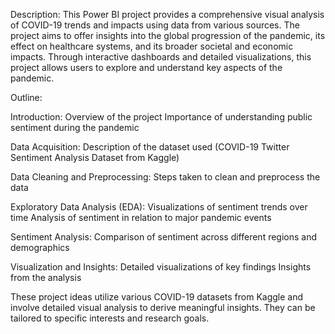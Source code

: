 Description: This Power BI project provides a comprehensive visual analysis of COVID-19 trends and impacts using data from various sources. The project aims to offer insights into the global progression of the pandemic, its effect on healthcare systems, and its broader societal and economic impacts. Through interactive dashboards and detailed visualizations, this project allows users to explore and understand key aspects of the pandemic.

Outline:

Introduction:
Overview of the project
Importance of understanding public sentiment during the pandemic

Data Acquisition:
Description of the dataset used (COVID-19 Twitter Sentiment Analysis Dataset from Kaggle)

Data Cleaning and Preprocessing:
Steps taken to clean and preprocess the data

Exploratory Data Analysis (EDA):
Visualizations of sentiment trends over time
Analysis of sentiment in relation to major pandemic events

Sentiment Analysis:
Comparison of sentiment across different regions and demographics

Visualization and Insights:
Detailed visualizations of key findings
Insights from the analysis

These project ideas utilize various COVID-19 datasets from Kaggle and involve detailed visual analysis to derive meaningful insights. They can be tailored to specific interests and research goals.
